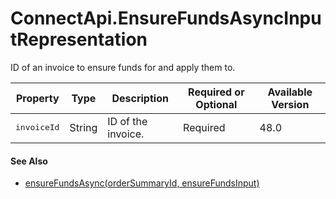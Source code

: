 # ConnectApi.EnsureFundsAsyncInputRepresentation

ID of an invoice to ensure funds for and apply them
    to.

| Property | Type | Description | Required or Optional | Available Version |
| --- | --- | --- | --- | --- |
| <samp class="codeph apex_code">invoiceId</samp> | String | ID of the invoice. | Required | 48.0 |

#### See Also

- [ensureFundsAsync(orderSummaryId, ensureFundsInput)](atlas.en-us.230.0.order_management_developer_guide.meta/order_management_developer_guide/apex_ConnectAPI_OrderSummary_static_methods.htm#apex_ConnectAPI_OrderSummary_ensureFundsAsync_1 "Ensure funds for an invoice and apply them to it. If needed, capture authorized funds by sending a request to a payment provider. This method inserts a background operation into an asynchronous job queue and returns the ID of that operation so you can track its status. Payment gateway responses appear in the payment gateway log and do not affect the background operation status.")